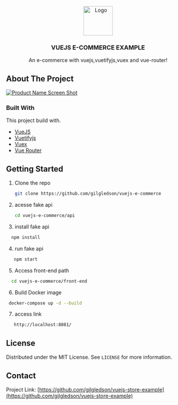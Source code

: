 <!-- PROJECT LOGO -->
<br />
<p align="center">
  <a href="https://github.com/othneildrew/Best-README-Template">
    <img src="src/Assets/img/" alt="Logo" width="80" height="80">
  </a>

  <h3 align="center">VUEJS E-COMMERCE EXAMPLE</h3>

  <p align="center">
    An e-commerce with vuejs,vuetifyjs,vuex and vue-router!
    <br />
  </p>
</p>

<!-- ABOUT THE PROJECT -->
## About The Project

[![Product Name Screen Shot][product-screenshot]](https://example.com)

### Built With

This project build with.

* [VueJS](https://vuejs.org)
* [Vuetifyjs](https://vuetifyjs.com/)
* [Vuex](https://vuex.vuejs.org)
* [Vue Router](https://router.vuejs.org)



<!-- GETTING STARTED -->
## Getting Started
1. Clone the repo
   ```sh
   git clone https://github.com/gilgledson/vuejs-e-commerce
   ```
2. acesse fake api
   ```sh
   cd vuejs-e-commerce/api
   ```
3. install fake api
 ```sh
   npm install
 ```
4. run fake api
```sh
   npm start
 ```
5. Access front-end path
 ```sh
   cd vuejs-e-commerce/front-end
 ```
6. Build Docker image
  ```sh
   docker-compose up -d --build
 ```
7. access link
 ```sh 
    http://localhost:8081/
```

<!-- LICENSE -->
## License

Distributed under the MIT License. See `LICENSE` for more information.



<!-- CONTACT -->
## Contact
Project Link: [https://github.com/gilgledson/vuejs-store-example](https://github.com/gilgledson/vuejs-store-example)






<!-- MARKDOWN LINKS & IMAGES -->
<!-- https://www.markdownguide.org/basic-syntax/#reference-style-links -->

[linkedin-url]: https://linkedin.com/in/othneildrew
[product-screenshot]: images/screenshot-catalog.png
